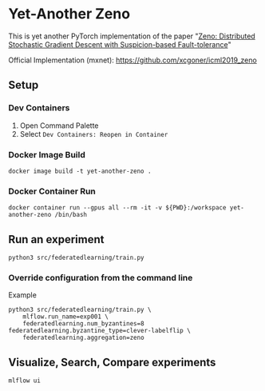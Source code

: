 # Yet-Another Zeno

This is yet another PyTorch implementation of the paper "[Zeno: Distributed Stochastic Gradient Descent with Suspicion-based Fault-tolerance](https://proceedings.mlr.press/v97/xie19b.html)"

Official Implementation (mxnet): <https://github.com/xcgoner/icml2019_zeno>

## Setup

### Dev Containers

1. Open Command Palette
2. Select `Dev Containers: Reopen in Container`

### Docker Image Build

```
docker image build -t yet-another-zeno .
```

### Docker Container Run

```
docker container run --gpus all --rm -it -v ${PWD}:/workspace yet-another-zeno /bin/bash
```

## Run an experiment

```
python3 src/federatedlearning/train.py
```

### Override configuration from the command line

Example

```
python3 src/federatedlearning/train.py \
    mlflow.run_name=exp001 \
    federatedlearning.num_byzantines=8 federatedlearning.byzantine_type=clever-labelflip \
    federatedlearning.aggregation=zeno
```

## Visualize, Search, Compare experiments

```
mlflow ui
```